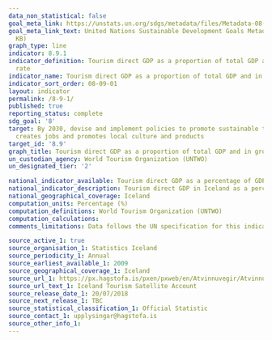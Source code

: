 ```yaml
---
data_non_statistical: false
goal_meta_link: https://unstats.un.org/sdgs/metadata/files/Metadata-08-09-01.pdf
goal_meta_link_text: United Nations Sustainable Development Goals Metadata (PDF 526
  KB)
graph_type: line
indicator: 8.9.1
indicator_definition: Tourism direct GDP as a proportion of total GDP and in growth
  rate
indicator_name: Tourism direct GDP as a proportion of total GDP and in growth rate
indicator_sort_order: 08-09-01
layout: indicator
permalink: /8-9-1/
published: true
reporting_status: complete
sdg_goal: '8'
target: By 2030, devise and implement policies to promote sustainable tourism that
  creates jobs and promotes local culture and products
target_id: '8.9'
graph_title: Tourism direct GDP as a proportion of total GDP and in growth rate
un_custodian_agency: World Tourism Organization (UNTWO)
un_designated_tier: '2'

national_indicator_available: Tourism direct GDP as a percentage of GDP
national_indicator_description: Tourism direct GDP in Iceland as a percentage of GDP
national_geographical_coverage: Iceland
computation_units: Percentage (%)
computation_definitions: World Tourism Organization (UNTWO)
computation_calculations:
comments_limitations: Data follows the UN specification for this indicator. This indicator has been identified in collaboration with topic experts.

source_active_1: true
source_organisation_1: Statistics Iceland
source_periodicity_1: Annual  
source_earliest_available_1: 2009
source_geographical_coverage_1: Iceland 
source_url_1: https://px.hagstofa.is/pxen/pxweb/en/Atvinnuvegir/Atvinnuvegir__ferdathjonusta__ferdaidnadur__ferdaidnadur/SAM08008.px
source_url_text_1: Iceland Tourism Satellite Account
source_release_date_1: 20/07/2018
source_next_release_1: TBC
source_statistical_classification_1: Official Statistic 
source_contact_1: upplysingar@hagstofa.is
source_other_info_1: 
---
```

